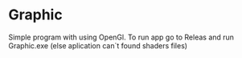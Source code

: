 # Graphic
Simple program with using OpenGl. To run app go to Releas and run Graphic.exe (else aplication can`t found shaders files)
